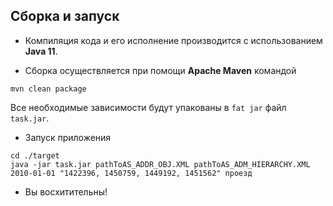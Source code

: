 ## Сборка и запуск

- Компиляция кода и его исполнение производится c использованием **Java 11**.

- Сборка осуществляется при помощи **Apache Maven** командой
```shell
mvn clean package
```
Все необходимые зависимости будут упакованы в `fat jar` файл `task.jar`.

- Запуск приложения
```shell
cd ./target
java -jar task.jar pathToAS_ADDR_OBJ.XML pathToAS_ADM_HIERARCHY.XML 2010-01-01 "1422396, 1450759, 1449192, 1451562" проезд
```

- Вы восхитительны!
